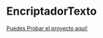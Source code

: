 # EncriptadorTexto

<a href="https://johanmeza06.github.io/EncriptadorTexto/">Puedes Probar el proyecto aqui!</a>
